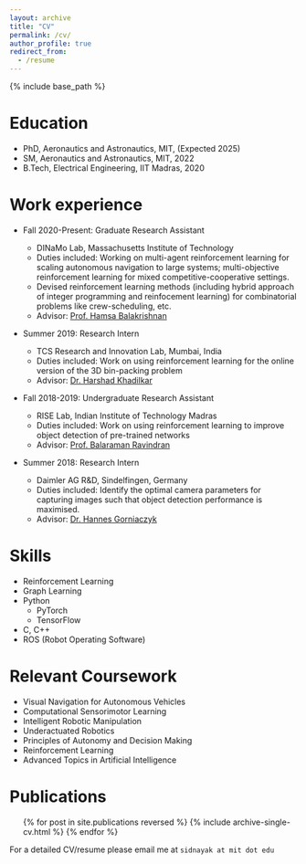 ```yaml
---
layout: archive
title: "CV"
permalink: /cv/
author_profile: true
redirect_from:
  - /resume
---
```


{% include base_path %}

# Education

- PhD, Aeronautics and Astronautics, MIT, (Expected 2025)
- SM, Aeronautics and Astronautics, MIT, 2022
- B.Tech, Electrical Engineering, IIT Madras, 2020

# Work experience

- Fall 2020-Present: Graduate Research Assistant

  - DINaMo Lab, Massachusetts Institute of Technology
  - Duties included: Working on multi-agent reinforcement learning for scaling autonomous navigation to large systems; multi-objective reinforcement learning for mixed competitive-cooperative settings.
  - Devised reinforcement learning methods (including hybrid approach of integer programming and reinfocement learning) for combinatorial problems like crew-scheduling, etc.
  - Advisor: [Prof. Hamsa Balakrishnan](https://www.mit.edu/~hamsa/index.html)

- Summer 2019: Research Intern

  - TCS Research and Innovation Lab, Mumbai, India
  - Duties included: Work on using reinforcement learning for the online version of the 3D bin-packing problem
  - Advisor: [Dr. Harshad Khadilkar](https://sites.google.com/view/harshad/home)

- Fall 2018-2019: Undergraduate Research Assistant

  - RISE Lab, Indian Institute of Technology Madras
  - Duties included: Work on using reinforcement learning to improve object detection of pre-trained networks
  - Advisor: [Prof. Balaraman Ravindran](https://www.cse.iitm.ac.in/~ravi/)

- Summer 2018: Research Intern
  - Daimler AG R&D, Sindelfingen, Germany
  - Duties included: Identify the optimal camera parameters for capturing images such that object detection performance is maximised.
  - Advisor: [Dr. Hannes Gorniaczyk](https://de.linkedin.com/in/gorniaczyk)

# Skills

- Reinforcement Learning
- Graph Learning
- Python
  - PyTorch
  - TensorFlow
- C, C++
- ROS (Robot Operating Software)

# Relevant Coursework

- Visual Navigation for Autonomous Vehicles
- Computational Sensorimotor Learning
- Intelligent Robotic Manipulation
- Underactuated Robotics
- Principles of Autonomy and Decision Making
- Reinforcement Learning
- Advanced Topics in Artificial Intelligence

# Publications

  <ul>{% for post in site.publications reversed %}
    {% include archive-single-cv.html %}
  {% endfor %}</ul>


For a detailed CV/resume please email me at `sidnayak at mit dot edu`
